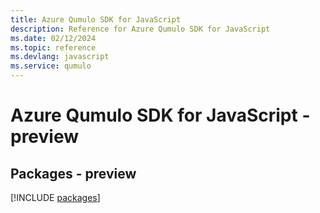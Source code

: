 ```yaml
---
title: Azure Qumulo SDK for JavaScript
description: Reference for Azure Qumulo SDK for JavaScript
ms.date: 02/12/2024
ms.topic: reference
ms.devlang: javascript
ms.service: qumulo
---
```

# Azure Qumulo SDK for JavaScript - preview
## Packages - preview
[!INCLUDE [packages](qumulo-index.md)]